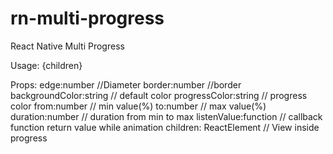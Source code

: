 # rn-multi-progress

React Native Multi Progress

Usage:
<CircleProgress
        ref={ref}
        edge={300}
        border={50}
        listenValue={listenValue}>
{children}
</CircleProgress>

Props:
edge:number //Diameter
border:number //border
backgroundColor:string // default color
progressColor:string // progress color
from:number // min value(%)
to:number // max value(%)
duration:number // duration from min to max
listenValue:function // callback function return value while animation
children: ReactElement // View inside progress
